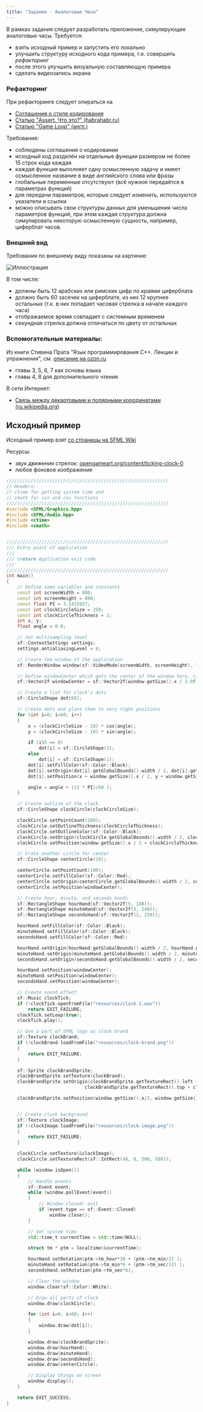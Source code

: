 ```yaml
---
title: "Задание - Аналоговые Часы"
---
```


В рамках задания следует разработать приложение, симулирующее аналоговые часы. Требуется:

- взять исходный пример и запустить его локально
- улучшить структуру исходного кода примера, т.е. совершить *рефакторинг*
- после этого улучшить визуальную составляющую примера
- сделать видеозапись экрана

### Рефакторинг

При рефакторинге следует опираться на

- [Соглашения о стиле кодирования](coding_conventions.html)
- [Статью "Assert. Что это?" (habrahabr.ru)](https://habrahabr.ru/post/141080/)
- [Статью "Game Loop" (англ.)](gameprogrammingpatterns.com/game-loop.html)

Требования:

- соблюдены соглашения о кодировании
- исходный код разделён на отдельные функции размером не более 15 строк кода каждая
- каждая функция выполняет одну осмысленную задачу и имеет осмысленное название в виде английского слова или фразы
- глобальные переменные отсутствуют (всё нужное передаётся в параметрах функций)
- для передачи параметров, которые следует изменить, используются указатели и ссылки
- можно описывать свои структуры данных для уменьшения числа параметров функций, при этом каждая структура должна симулировать некоторую осмысленную сущность, например, циферблат часов.

### Внешний вид

Требования по внешнему виду показаны на картинке:

![Иллюстрация](img/clocks.jpg)

В том числе:

- должны быть 12 арабских или римских цифр по краями циферблата
- должно быть 60 засечек на циферблате, из них 12 крупнее остальных (т.к. в них попадает часовая стрелка в начале каждого часа)
- отображаемое время совпадает с системным временем
- секундная стрелка должна отличаться по цвету от остальных

### Вспомогательные материалы:

Из книги Стивена Прата "Язык программирования C++. Лекции и упражнения", см. [описание на ozon.ru](http://www.ozon.ru/context/detail/id/7979735/)

- главы 3, 5, 6, 7 как основы языка
- главы 4, 8 для дополнительного чтения

В сети Интернет:

- [Связь между декартовыми и полярными координатами (ru.wikipedia.org)](https://ru.wikipedia.org/wiki/%D0%9F%D0%BE%D0%BB%D1%8F%D1%80%D0%BD%D0%B0%D1%8F_%D1%81%D0%B8%D1%81%D1%82%D0%B5%D0%BC%D0%B0_%D0%BA%D0%BE%D0%BE%D1%80%D0%B4%D0%B8%D0%BD%D0%B0%D1%82#.D0.A1.D0.B2.D1.8F.D0.B7.D1.8C_.D0.BC.D0.B5.D0.B6.D0.B4.D1.83_.D0.B4.D0.B5.D0.BA.D0.B0.D1.80.D1.82.D0.BE.D0.B2.D1.8B.D0.BC.D0.B8_.D0.B8_.D0.BF.D0.BE.D0.BB.D1.8F.D1.80.D0.BD.D1.8B.D0.BC.D0.B8_.D0.BA.D0.BE.D0.BE.D1.80.D0.B4.D0.B8.D0.BD.D0.B0.D1.82.D0.B0.D0.BC.D0.B8)

## Исходный пример

Исходный пример взят [со страницы на SFML Wiki](https://github.com/SFML/SFML/wiki/Source:-Analog-Clock)

Ресурсы:

- звук движения стрелок: [opengameart.org/content/ticking-clock-0](http://opengameart.org/content/ticking-clock-0)
- любое фоновое изображение

```cpp
////////////////////////////////////////////////////////////
// Headers:
// ctime for getting system time and
// cmath for sin and cos functions
////////////////////////////////////////////////////////////
#include <SFML/Graphics.hpp>
#include <SFML/Audio.hpp>
#include <ctime>
#include <cmath>


////////////////////////////////////////////////////////////
/// Entry point of application
///
/// \return Application exit code
///
////////////////////////////////////////////////////////////
int main()
{
    // Define some variables and constants
    const int screenWidth = 800;
    const int screenHeight = 600;
    const float PI = 3.1415927;
    const int clockCircleSize = 250;
    const int clockCircleThickness = 2;
    int x, y;
    float angle = 0.0;

    // Set multisampling level
    sf::ContextSettings settings;
    settings.antialiasingLevel = 8;

    // Create the window of the application
    sf::RenderWindow window(sf::VideoMode(screenWidth, screenHeight), "SFML Analog Clock", sf::Style::Close, settings);

    // Define windowCenter which gets the center of the window here, right after creating window
    sf::Vector2f windowCenter = sf::Vector2f(window.getSize().x / 2.0f, window.getSize().y / 2.0f);

    // Create a list for clock's dots
    sf::CircleShape dot[60];

    // Create dots and place them to very right positions
    for (int i=0; i<60; i++)
    {
        x = (clockCircleSize - 10) * cos(angle);
        y = (clockCircleSize - 10) * sin(angle);

        if (i%5 == 0)
            dot[i] = sf::CircleShape(3);
        else
            dot[i] = sf::CircleShape(1);
        dot[i].setFillColor(sf::Color::Black);
        dot[i].setOrigin(dot[i].getGlobalBounds().width / 2, dot[i].getGlobalBounds().height / 2);
        dot[i].setPosition(x + window.getSize().x / 2, y + window.getSize().y / 2);

        angle = angle + ((2 * PI)/60 );
    }

    // Create outline of the clock
    sf::CircleShape clockCircle(clockCircleSize);

    clockCircle.setPointCount(100);
    clockCircle.setOutlineThickness(clockCircleThickness);
    clockCircle.setOutlineColor(sf::Color::Black);
    clockCircle.setOrigin(clockCircle.getGlobalBounds().width / 2, clockCircle.getGlobalBounds().height / 2);
    clockCircle.setPosition(window.getSize().x / 2 + clockCircleThickness, window.getSize().y / 2 + clockCircleThickness);

    // Crate another circle for center
    sf::CircleShape centerCircle(10);

    centerCircle.setPointCount(100);
    centerCircle.setFillColor(sf::Color::Red);
    centerCircle.setOrigin(centerCircle.getGlobalBounds().width / 2, centerCircle.getGlobalBounds().height / 2);
    centerCircle.setPosition(windowCenter);

    // Create hour, minute, and seconds hands
    sf::RectangleShape hourHand(sf::Vector2f(5, 180));
    sf::RectangleShape minuteHand(sf::Vector2f(3, 240));
    sf::RectangleShape secondsHand(sf::Vector2f(2, 250));

    hourHand.setFillColor(sf::Color::Black);
    minuteHand.setFillColor(sf::Color::Black);
    secondsHand.setFillColor(sf::Color::Red);

    hourHand.setOrigin(hourHand.getGlobalBounds().width / 2, hourHand.getGlobalBounds().height - 25);
    minuteHand.setOrigin(minuteHand.getGlobalBounds().width / 2, minuteHand.getGlobalBounds().height - 25);
    secondsHand.setOrigin(secondsHand.getGlobalBounds().width / 2, secondsHand.getGlobalBounds().height - 25);

    hourHand.setPosition(windowCenter);
    minuteHand.setPosition(windowCenter);
    secondsHand.setPosition(windowCenter);

    // Create sound effect
    sf::Music clockTick;
    if (!clockTick.openFromFile("resources/clock-1.wav"))
        return EXIT_FAILURE;
    clockTick.setLoop(true);
    clockTick.play();

    // Use a part of SFML logo as clock brand
    sf::Texture clockBrand;
    if (!clockBrand.loadFromFile("resources/clock-brand.png"))
    {
        return EXIT_FAILURE;
    }

    sf::Sprite clockBrandSprite;
    clockBrandSprite.setTexture(clockBrand);
    clockBrandSprite.setOrigin(clockBrandSprite.getTextureRect().left + clockBrandSprite.getTextureRect().width/2.0f,
                             clockBrandSprite.getTextureRect().top + clockBrandSprite.getTextureRect().height/2.0f);

    clockBrandSprite.setPosition(window.getSize().x/2, window.getSize().y -100);


    // Create clock background
    sf::Texture clockImage;
    if (!clockImage.loadFromFile("resources/clock-image.png"))
    {
        return EXIT_FAILURE;
    }

    clockCircle.setTexture(&clockImage);
    clockCircle.setTextureRect(sf::IntRect(40, 0, 500, 500));

    while (window.isOpen())
    {
        // Handle events
        sf::Event event;
        while (window.pollEvent(event))
        {
            // Window closed: exit
            if (event.type == sf::Event::Closed)
                window.close();
        }

        // Get system time
        std::time_t currentTime = std::time(NULL);

        struct tm * ptm = localtime(&currentTime);

        hourHand.setRotation(ptm->tm_hour*30 + (ptm->tm_min/2) );
        minuteHand.setRotation(ptm->tm_min*6 + (ptm->tm_sec/12) );
        secondsHand.setRotation(ptm->tm_sec*6);

        // Clear the window
        window.clear(sf::Color::White);

        // Draw all parts of clock
        window.draw(clockCircle);

        for (int i=0; i<60; i++)
        {
            window.draw(dot[i]);
        }

        window.draw(clockBrandSprite);
        window.draw(hourHand);
        window.draw(minuteHand);
        window.draw(secondsHand);
        window.draw(centerCircle);

        // Display things on screen
        window.display();
    }

    return EXIT_SUCCESS;
}
```
